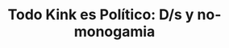 ---
published_date: 2024-08-28Z-03:00
#updated_date: 2023-11-04Z-03:00
title: "Todo Kink es Político: D/s y no-monogamia"
summary: 'Nos encontramos para charlar y debatir en torno a las potencias radicales del kink y sus matices políticos. En esta oportunidad vamos a D/s y no-monogamia.'
tags:
  - charla debate
  - español
  - KinkyVibe # etiqueta especial #
  - a la gorra # pago | gratis | a la gorra #
  - Online # online | AMBA | Córdoba | Santa Cruz #
  - BDSM
  - intercambio de poder
  - 24/7
  - no-monogamia
layout: calendario
category: calendario
authors:
  - KinkyVibe
featured: todo-kink-es-politico-miniatura.png
#logo: 2
#force_unlisted: false
#force_unpublished: false
status: abierto # anunciado | abierto | lleno | cancelado #
# opening_date: 2023-10-20Z-03:00
start: 2024-09-10T20:00-03:00
end:   2024-09-10T22:00-03:00
#location: Thames 240, Ciudad Autónoma de Buenos Aires
#location_name: Cooperativa Cultural Qi
link: https://forms.gle/g2nBYHGRmxNBrNjMA
link_text: Inscibirme
# carrousel_background: "#f2a68f"
# carrousel_color: "white"
# carrousel_accent_text: ""
# carrousel_accent_bg: ""
---